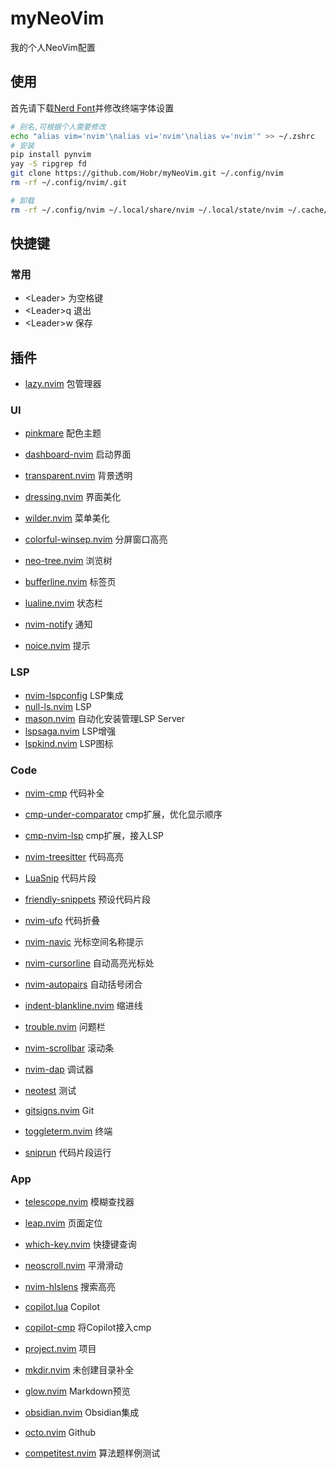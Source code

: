 # myNeoVim

我的个人NeoVim配置

## 使用

首先请下载[Nerd Font](https://www.nerdfonts.com/font-downloads)并修改终端字体设置

```bash
# 别名,可根据个人需要修改
echo "alias vim='nvim'\nalias vi='nvim'\nalias v='nvim'" >> ~/.zshrc
# 安装
pip install pynvim
yay -S ripgrep fd
git clone https://github.com/Hobr/myNeoVim.git ~/.config/nvim
rm -rf ~/.config/nvim/.git

# 卸载
rm -rf ~/.config/nvim ~/.local/share/nvim ~/.local/state/nvim ~/.cache/nvim
```

## 快捷键

### 常用

- \<Leader\> 为空格键
- \<Leader\>q 退出
- \<Leader\>w 保存

## 插件

- [lazy.nvim](https://github.com/folke/lazy.nvim) 包管理器

### UI

- [pinkmare](https://github.com/Matsuuu/pinkmare) 配色主题
- [dashboard-nvim](https://github.com/nvimdev/dashboard-nvim) 启动界面
- [transparent.nvim](https://github.com/xiyaowong/transparent.nvim) 背景透明
- [dressing.nvim](https://github.com/stevearc/dressing.nvim) 界面美化
- [wilder.nvim](https://github.com/gelguy/wilder.nvim) 菜单美化
- [colorful-winsep.nvim](https://github.com/nvim-zh/colorful-winsep.nvim) 分屏窗口高亮

- [neo-tree.nvim](https://github.com/nvim-neo-tree/neo-tree.nvim) 浏览树
- [bufferline.nvim](https://github.com/akinsho/bufferline.nvim) 标签页
- [lualine.nvim](https://github.com/nvim-lualine/lualine.nvim) 状态栏

- [nvim-notify](https://github.com/rcarriga/nvim-notify) 通知
- [noice.nvim](https://github.com/folke/noice.nvim) 提示

### LSP

- [nvim-lspconfig](https://github.com/neovim/nvim-lspconfig) LSP集成
- [null-ls.nvim](https://github.com/jose-elias-alvarez/null-ls.nvim) LSP
- [mason.nvim](https://github.com/williamboman/mason.nvim) 自动化安装管理LSP Server
- [lspsaga.nvim](https://github.com/nvimdev/lspsaga.nvim) LSP增强
- [lspkind.nvim](https://github.com/onsails/lspkind.nvim) LSP图标

### Code

- [nvim-cmp](https://github.com/hrsh7th/nvim-cmp) 代码补全
- [cmp-under-comparator](https://github.com/lukas-reineke/cmp-under-comparator) cmp扩展，优化显示顺序
- [cmp-nvim-lsp](https://github.com/hrsh7th/cmp-nvim-lsp) cmp扩展，接入LSP
- [nvim-treesitter](https://github.com/nvim-treesitter/nvim-treesitter) 代码高亮
- [LuaSnip](https://github.com/L3MON4D3/LuaSnip) 代码片段
- [friendly-snippets](https://github.com/rafamadriz/friendly-snippets) 预设代码片段
- [nvim-ufo](https://github.com/kevinhwang91/nvim-ufo) 代码折叠

- [nvim-navic](https://github.com/SmiteshP/nvim-navic) 光标空间名称提示
- [nvim-cursorline](https://github.com/yamatsum/nvim-cursorline) 自动高亮光标处
- [nvim-autopairs](https://github.com/windwp/nvim-autopairs) 自动括号闭合
- [indent-blankline.nvim](https://github.com/lukas-reineke/indent-blankline.nvim) 缩进线
- [trouble.nvim](https://github.com/folke/trouble.nvim) 问题栏
- [nvim-scrollbar](https://github.com/petertriho/nvim-scrollbar) 滚动条

- [nvim-dap](https://github.com/mfussenegger/nvim-dap) 调试器
- [neotest](https://github.com/nvim-neotest/neotest) 测试
- [gitsigns.nvim](https://github.com/lewis6991/gitsigns.nvim) Git
- [toggleterm.nvim](https://github.com/akinsho/toggleterm.nvim) 终端
- [sniprun](https://github.com/michaelb/sniprun) 代码片段运行

### App

- [telescope.nvim](https://github.com/nvim-telescope/telescope.nvim) 模糊查找器
- [leap.nvim](https://github.com/ggandor/leap.nvim) 页面定位
- [which-key.nvim](https://github.com/folke/which-key.nvim) 快捷键查询
- [neoscroll.nvim](https://github.com/karb94/neoscroll.nvim) 平滑滑动
- [nvim-hlslens](https://github.com/kevinhwang91/nvim-hlslens) 搜索高亮

- [copilot.lua](https://github.com/zbirenbaum/copilot.lua) Copilot
- [copilot-cmp](https://github.com/zbirenbaum/copilot-cmp) 将Copilot接入cmp
- [project.nvim](https://github.com/ahmedkhalf/project.nvim) 项目
- [mkdir.nvim](https://github.com/jghauser/mkdir.nvim) 未创建目录补全

- [glow.nvim](https://github.com/ellisonleao/glow.nvim) Markdown预览
- [obsidian.nvim](https://github.com/epwalsh/obsidian.nvim) Obsidian集成
- [octo.nvim](https://github.com/pwntester/octo.nvim) Github
- [competitest.nvim](https://github.com/xeluxee/competitest.nvim) 算法题样例测试
